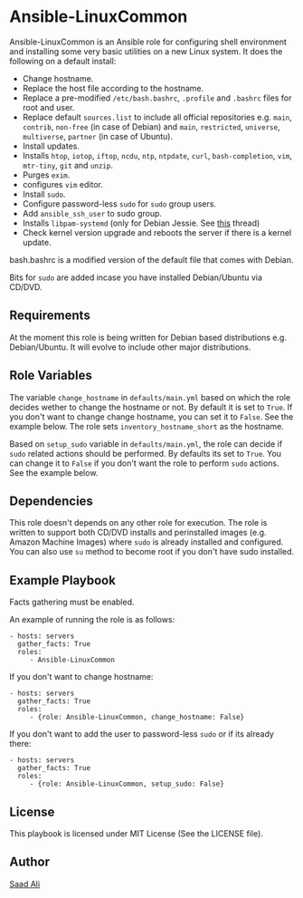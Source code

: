 # **Ansible-LinuxCommon**

Ansible-LinuxCommon is an Ansible role for configuring shell environment and installing some very basic utilities on a new Linux system. It does the following on a default install:
* Change hostname.
* Replace the host file according to the hostname.
* Replace a pre-modified `/etc/bash.bashrc`, `.profile` and `.bashrc` files for root and user.
* Replace default `sources.list` to include all official repositories e.g. `main`, `contrib`, `non-free` (in case of Debian) and `main`, `restricted`, `universe`, `multiverse`, `partner` (in case of Ubuntu).
* Install updates.
* Installs `htop`, `iotop`, `iftop`, `ncdu`, `ntp`, `ntpdate`, `curl`, `bash-completion`, `vim`, `mtr-tiny`, `git` and `unzip`.
* Purges `exim`.
* configures `vim` editor.
* Install `sudo`.
* Configure password-less `sudo` for `sudo` group users.
* Add `ansible_ssh_user` to sudo group.
* Installs `libpam-systemd` (only for Debian Jessie. See [this](https://serverfault.com/questions/706475/ssh-sessions-hang-on-shutdown-reboot) thread)
* Check kernel version upgrade and reboots the server if there is a kernel update.

bash.bashrc is a modified version of the default file that comes with Debian.

Bits for `sudo` are added incase you have installed Debian/Ubuntu via CD/DVD.

## **Requirements**

At the moment this role is being written for Debian based distributions e.g. Debian/Ubuntu. It will evolve to include other major distributions.

## **Role Variables**

The variable `change_hostname` in `defaults/main.yml` based on which the role decides wether to change the hostname or not. By default it is set to `True`. If you don't want to change change hostname, you can set it to `False`. See the example below. The role sets `inventory_hostname_short` as the hostname.

Based on `setup_sudo` variable in `defaults/main.yml`, the role can decide if `sudo` related actions should be performed. By defaults its set to `True`. You can change it to `False` if you don't want the role to perform `sudo` actions. See the example below.

## **Dependencies**

This role doesn't depends on any other role for execution. The role is written to support both CD/DVD installs and perinstalled images (e.g. Amazon Machine Images) where `sudo` is already installed and configured. You can also use `su` method to become root if you don't have sudo installed.

## **Example Playbook**

Facts gathering must be enabled.

An example of running the role is as follows:

    - hosts: servers
      gather_facts: True
      roles:
         - Ansible-LinuxCommon

If you don't want to change hostname:

    - hosts: servers
      gather_facts: True
      roles:
         - {role: Ansible-LinuxCommon, change_hostname: False}

If you don't want to add the user to password-less `sudo` or if its already there:

    - hosts: servers
      gather_facts: True
      roles:
         - {role: Ansible-LinuxCommon, setup_sudo: False}

## **License**

This playbook is licensed under MIT License (See the LICENSE file).

## **Author**

[Saad Ali](https://github.com/nixknight)
